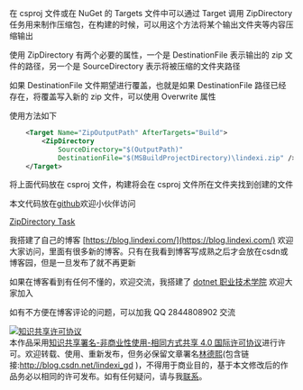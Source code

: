 
在 csproj 文件或在 NuGet 的 Targets 文件中可以通过 Target 调用 ZipDirectory 任务用来制作压缩包，在构建的时候，可以用这个方法将某个输出文件夹等内容压缩输出

<!--more-->


<!-- 发布 -->

使用 ZipDirectory 有两个必要的属性，一个是 DestinationFile 表示输出的 zip 文件的路径，另一个是 SourceDirectory 表示将被压缩的文件夹路径

如果 DestinationFile 文件期望进行覆盖，也就是如果 DestinationFile 路径已经存在，将覆盖写入新的 zip 文件，可以使用 Overwrite 属性

使用方法如下

```xml
    <Target Name="ZipOutputPath" AfterTargets="Build">
        <ZipDirectory
            SourceDirectory="$(OutputPath)"
            DestinationFile="$(MSBuildProjectDirectory)\lindexi.zip" />
    </Target>
```

将上面代码放在 csproj 文件，构建将会在 csproj 文件所在文件夹找到创建的文件

本文代码放在[github](https://github.com/lindexi/lindexi_gd/tree/c55f0a334b5eac0cdd3c12046961af8573f76369/BerjearnearheliCallrachurjallhelur)欢迎小伙伴访问

[ZipDirectory Task](https://docs.microsoft.com/en-us/visualstudio/msbuild/zipdirectory-task?view=vs-2019 )



我搭建了自己的博客 [https://blog.lindexi.com/](https://blog.lindexi.com/) 欢迎大家访问，里面有很多新的博客。只有在我看到博客写成熟之后才会放在csdn或博客园，但是一旦发布了就不再更新

如果在博客看到有任何不懂的，欢迎交流，我搭建了 [dotnet 职业技术学院](https://t.me/dotnet_campus) 欢迎大家加入

如有不方便在博客评论的问题，可以加我 QQ 2844808902 交流

<a rel="license" href="http://creativecommons.org/licenses/by-nc-sa/4.0/"><img alt="知识共享许可协议" style="border-width:0" src="https://licensebuttons.net/l/by-nc-sa/4.0/88x31.png" /></a><br />本作品采用<a rel="license" href="http://creativecommons.org/licenses/by-nc-sa/4.0/">知识共享署名-非商业性使用-相同方式共享 4.0 国际许可协议</a>进行许可。欢迎转载、使用、重新发布，但务必保留文章署名[林德熙](http://blog.csdn.net/lindexi_gd)(包含链接:http://blog.csdn.net/lindexi_gd )，不得用于商业目的，基于本文修改后的作品务必以相同的许可发布。如有任何疑问，请与我[联系](mailto:lindexi_gd@163.com)。